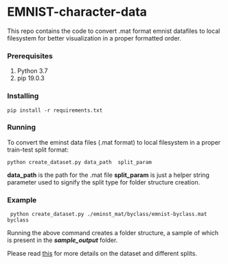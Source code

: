 # EMNIST-character-data
This repo contains the code to convert .mat format emnist datafiles to local filesystem for better visualization in a proper formatted order.

### Prerequisites

1. Python 3.7
2. pip 19.0.3

### Installing
```
pip install -r requirements.txt
```

### Running

To convert the eminst data files (.mat format) to local filesystem in a proper train-test split format:

```python create_dataset.py data_path  split_param ```

**data_path** is the path for the .mat file
**split_param** is just a helper string parameter used to signify the split type for folder structure creation. 

### Example

``` python create_dataset.py ./eminst_mat/byclass/emnist-byclass.mat byclass```

Running the above command creates a folder structure, a sample of which is present in the ***sample_output*** folder.

Please read [this](https://www.nist.gov/node/1298471/emnist-dataset) for more details on the dataset and different splits.
